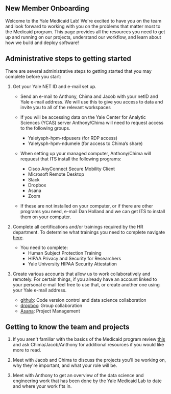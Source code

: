 ## New Member Onboarding
Welcome to the Yale Medicaid Lab! We're excited to have you on the team and look forward to working with you on the problems that matter most to the Medicaid program. This page provides all the resources you need to get up and running on our projects, understand our workflow, and learn about how we build and deploy software!

## Administrative steps to getting started
There are several administrative steps to getting started that you may complete before you start:

1. Get your Yale NET ID and e-mail set up.
    - Send an e-mail to Anthony, Chima and Jacob with your netID and Yale e-mail address. We will use this to give you access to data and invite you to all of the relevant workspaces

    - If you will be accessing data on the Yale Center for Analytic Sciences (YCAS) server Anthony/Chima will need to request access to the following groups. 
        - Yale\ysph-hpm-rdpusers  (for RDP access)
        - Yale\ysph-hpm-ndumele (for access to Chima’s share)
    - When setting up your managed computer, Anthony/Chima will requuest that ITS install the following programs:
        - Cisco AnyConnect Secure Mobility Client
        - Microsoft Remote Desktop
        - Slack 
        - Dropbox
        - Asana
        - Zoom 
    - If these are not installed on your computer, or if there are other programs you need, e-mail Dan Holland and we can get ITS to install them on your computer. 

2. Complete all certifications and/or trainings required by the HR department. To determine what trainings you need to complete navigate [here](https://bmsweb.med.yale.edu/tms/tmspage).
    - You need to complete:
        - Human Subject Protection Training 
        - HIPAA Privacy and Security for Researchers 
        - Yale University HIPAA Security Attestation

3. Create various accounts that allow us to work collaboratively and remotely. For certain things, if you already have an account linked to your personal e-mail feel free to use that, or create another one using your Yale e-mail address.
    - [github](https://github.com/): Code version control and data science collaboration
    - [dropbox](www.dropbox.com/): Group collaboration 
    - [Asana](www.asana.com/): Project Management


## Getting to know the team and projects
1. If you aren't familiar with the basics of the Medicaid program review [this](https://www.kff.org/medicaid/fact-sheet/medicaid-pocket-primer/) and ask Chima/Jacob/Anthony for additional resources if you would like more to read.

2. Meet with Jacob and Chima to discuss the projects you'll be working on, why they're important, and what your role will be.

3. Meet with Anthony to get an overview of the data science and engineering work that has been done by the Yale Medicaid Lab to date and where your work fits in.

